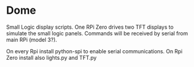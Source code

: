 # Dome

Small Logic display scripts. One RPi Zero drives two TFT displays to simulate the small logic panels. Commands will be received by serial from main RPi (model 3?).

On every Rpi install python-spi to enable serial communications. On Rpi Zero install also lights.py and TFT.py
